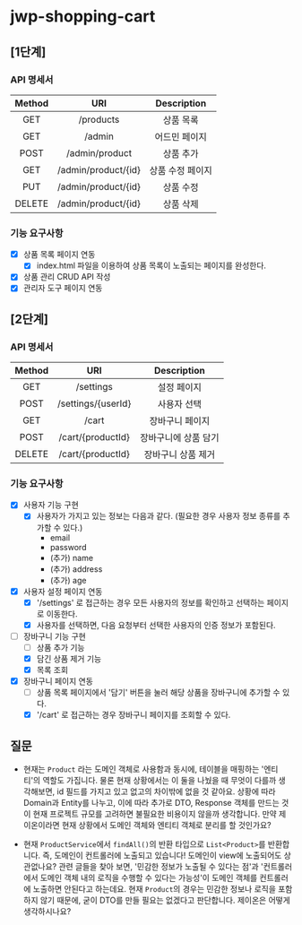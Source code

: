 # jwp-shopping-cart

## [1단계]

### API 명세서

| Method |         URI         | Description |
|:------:|:-------------------:|:-----------:|
|  GET   |      /products      |    상품 목록    |
|  GET   |       /admin        |   어드민 페이지   |
|  POST  |   /admin/product    |    상품 추가    |
|  GET   | /admin/product/{id} |  상품 수정 페이지  |
|  PUT   | /admin/product/{id} |    상품 수정    |
| DELETE | /admin/product/{id} |    상품 삭제    |

### 기능 요구사항

- [x] 상품 목록 페이지 연동
    - [x] index.html 파일을 이용하여 상품 목록이 노출되는 페이지를 완성한다.
- [x] 상품 관리 CRUD API 작성
- [x] 관리자 도구 페이지 연동

## [2단계]

### API 명세서

| Method |        URI         | Description |
|:------:|:------------------:|:-----------:|
|  GET   |     /settings      |   설정 페이지    |
|  POST  | /settings/{userId} |   사용자 선택    |
|  GET   |       /cart        |  장바구니 페이지   |
|  POST  | /cart/{productId}  | 장바구니에 상품 담기 |
| DELETE | /cart/{productId}  | 장바구니 상품 제거  |

### 기능 요구사항

- [x] 사용자 기능 구현
    - [x] 사용자가 가지고 있는 정보는 다음과 같다. (필요한 경우 사용자 정보 종류를 추가할 수 있다.)
        - email
        - password
        - (추가) name
        - (추가) address
        - (추가) age
- [x] 사용자 설정 페이지 연동
    - [x] '/settings' 로 접근하는 경우 모든 사용자의 정보를 확인하고 선택하는 페이지로 이동한다.
    - [x] 사용자를 선택하면, 다음 요청부터 선택한 사용자의 인증 정보가 포함된다.
- [ ] 장바구니 기능 구현
    - [ ] 상품 추가 기능
    - [x] 담긴 상품 제거 기능
    - [x] 목록 조회
- [x] 장바구니 페이지 연동
    - [ ] 상품 목록 페이지에서 '담기' 버튼을 눌러 해당 상품을 장바구니에 추가할 수 있다.
    - [x] '/cart' 로 접근하는 경우 장바구니 페이지를 조회할 수 있다.

## 질문

- 현재는 `Product` 라는 도메인 객체로 사용함과 동시에, 테이블을 매핑하는 '엔티티'의 역할도 가집니다.
  물론 현재 상황에서는 이 둘을 나눴을 때 무엇이 다를까 생각해보면, id 필드를 가지고 있고 없고의 차이밖에 없을 것 같아요.
  상황에 따라 Domain과 Entity를 나누고, 이에 따라 추가로 DTO, Response 객체를 만드는 것이 현재 프로젝트 규모를 고려하면 불필요한 비용이지 않을까 생각합니다.
  만약 제이온이라면 현재 상황에서 도메인 객체와 엔티티 객체로 분리를 할 것인가요?

- 현재 `ProductService`에서 `findAll()`의 반환 타입으로 `List<Product>`를 반환합니다.
  즉, 도메인이 컨트롤러에 노출되고 있습니다! 도메인이 view에 노출되어도 상관없나요?
  관련 글들을 찾아 보면, '민감한 정보가 노출될 수 있다는 점'과 '컨트롤러에서 도메인 객체 내의 로직을 수행할 수 있다는 가능성'이 도메인 객체를 컨트롤러에 노출하면 안된다고 하는데요.
  현재 `Product`의 경우는 민감한 정보나 로직을 포함하지 않기 때문에, 굳이 DTO를 만들 필요는 없겠다고 판단합니다.
  제이온은 어떻게 생각하시나요?
